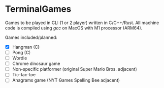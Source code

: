 # TerminalGames
Games to be played in CLI (1 or 2 player) written in C/C++/Rust. All machine code is compiled using *gcc* on MacOS with M1 processor (ARM64).

Games included/planned:
 - [x] Hangman (C)
 - [ ] Pong (C)
 - [ ] Wordle
 - [ ] Chrome dinosaur game
 - [ ] Non-specific platformer (original Super Mario Bros. adjacent)
 - [ ] Tic-tac-toe
 - [ ] Anagrams game (NYT Games Spelling Bee adjacent)
